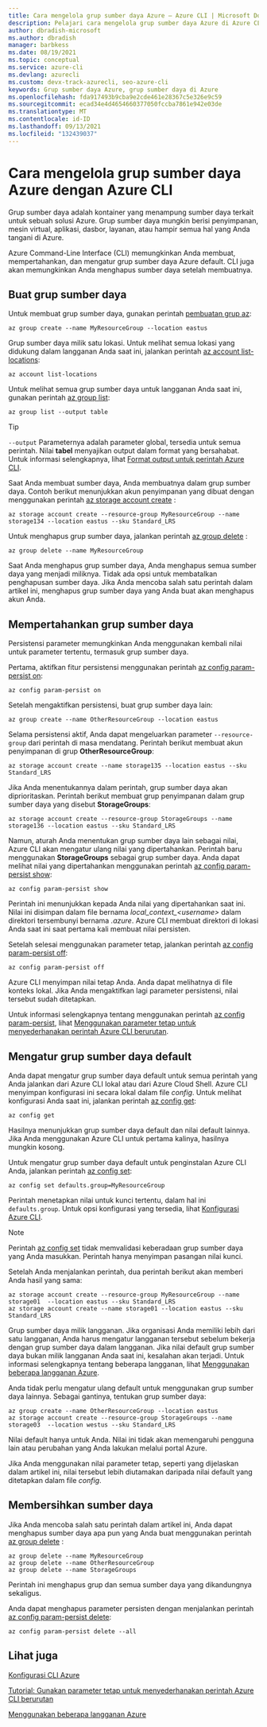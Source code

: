 ```yaml
---
title: Cara mengelola grup sumber daya Azure – Azure CLI | Microsoft Docs
description: Pelajari cara mengelola grup sumber daya Azure di Azure CLI, alat lintas platform untuk menyambung ke Azure dan menjalankan perintah administratif pada sumber daya Azure.
author: dbradish-microsoft
ms.author: dbradish
manager: barbkess
ms.date: 08/19/2021
ms.topic: conceptual
ms.service: azure-cli
ms.devlang: azurecli
ms.custom: devx-track-azurecli, seo-azure-cli
keywords: Grup sumber daya Azure, grup sumber daya di Azure
ms.openlocfilehash: fda917493b9cba9e2cde461e28367c5e326e9c59
ms.sourcegitcommit: ecad34e4d4654660377050fccba7861e942e03de
ms.translationtype: MT
ms.contentlocale: id-ID
ms.lasthandoff: 09/13/2021
ms.locfileid: "132439037"
---
```

# <a name="how-to-manage-azure-resource-groups-with-the-azure-cli"></a>Cara mengelola grup sumber daya Azure dengan Azure CLI

Grup sumber daya adalah kontainer yang menampung sumber daya terkait untuk sebuah solusi Azure. Grup sumber daya mungkin berisi penyimpanan, mesin virtual, aplikasi, dasbor, layanan, atau hampir semua hal yang Anda tangani di Azure.

Azure Command-Line Interface (CLI) memungkinkan Anda membuat, mempertahankan, dan mengatur grup sumber daya Azure default. CLI juga akan memungkinkan Anda menghapus sumber daya setelah membuatnya. 

## <a name="create-a-resource-group"></a>Buat grup sumber daya

Untuk membuat grup sumber daya, gunakan perintah [pembuatan grup az](/cli/azure/group#az_group_create):

```azurecli
az group create --name MyResourceGroup --location eastus
```

Grup sumber daya milik satu lokasi. Untuk melihat semua lokasi yang didukung dalam langganan Anda saat ini, jalankan perintah [az account list-locations](/cli/azure/account#az_account_list_locations):

```azurecli
az account list-locations
```

Untuk melihat semua grup sumber daya untuk langganan Anda saat ini, gunakan perintah [az group list](/cli/azure/group#az_group_list):

```azurecli
az group list --output table
```

> [!TIP]
> `--output` Parameternya adalah parameter global, tersedia untuk semua perintah. Nilai **tabel** menyajikan output dalam format yang bersahabat. Untuk informasi selengkapnya, lihat [Format output untuk perintah Azure CLI](/cli/azure/format-output-azure-cli).

Saat Anda membuat sumber daya, Anda membuatnya dalam grup sumber daya. Contoh berikut menunjukkan akun penyimpanan yang dibuat dengan menggunakan perintah [az storage account create](/cli/azure/storage/account#az_storage_account_create) :

```azurecli
az storage account create --resource-group MyResourceGroup --name storage134 --location eastus --sku Standard_LRS
```

Untuk menghapus grup sumber daya, jalankan perintah [az group delete](/cli/azure/group#az_group_delete) :

```azurecli
az group delete --name MyResourceGroup
```

Saat Anda menghapus grup sumber daya, Anda menghapus semua sumber daya yang menjadi miliknya. Tidak ada opsi untuk membatalkan penghapusan sumber daya. Jika Anda mencoba salah satu perintah dalam artikel ini, menghapus grup sumber daya yang Anda buat akan menghapus akun Anda.

## <a name="persist-a-resource-group"></a>Mempertahankan grup sumber daya

Persistensi parameter memungkinkan Anda menggunakan kembali nilai untuk parameter tertentu, termasuk grup sumber daya.

Pertama, aktifkan fitur persistensi menggunakan perintah [az config param-persist on](/cli/azure/config/param-persist#az_config_param_persist_on):

```azurecli
az config param-persist on
```

Setelah mengaktifkan persistensi, buat grup sumber daya lain:

 ```azurecli
az group create --name OtherResourceGroup --location eastus
```

Selama persistensi aktif, Anda dapat mengeluarkan parameter `--resource-group` dari perintah di masa mendatang. Perintah berikut membuat akun penyimpanan di grup **OtherResourceGroup**:

```azurecli
az storage account create --name storage135 --location eastus --sku Standard_LRS
```

Jika Anda menentukannya dalam perintah, grup sumber daya akan diprioritaskan. Perintah berikut membuat grup penyimpanan dalam grup sumber daya yang disebut **StorageGroups**:

```azurecli
az storage account create --resource-group StorageGroups --name storage136 --location eastus --sku Standard_LRS
```

Namun, aturah Anda menentukan grup sumber daya lain sebagai nilai, Azure CLI akan mengatur ulang nilai yang dipertahankan. Perintah baru menggunakan **StorageGroups** sebagai grup sumber daya. Anda dapat melihat nilai yang dipertahankan menggunakan perintah [az config param-persist show](/cli/azure/config/param-persist#az_config_param_persist_show):

```azurecli
az config param-persist show
```

Perintah ini menunjukkan kepada Anda nilai yang dipertahankan saat ini. Nilai ini disimpan dalam file bernama *local_context_\<username>* dalam direktori tersembunyi bernama *.azure*. Azure CLI membuat direktori di lokasi Anda saat ini saat pertama kali membuat nilai persisten.

Setelah selesai menggunakan parameter tetap, jalankan perintah [az config param-persist off](/cli/azure/config/param-persist#az_config_param_persist_off):

```azurecli
az config param-persist off
```

Azure CLI menyimpan nilai tetap Anda. Anda dapat melihatnya di file konteks lokal. Jika Anda mengaktifkan lagi parameter persistensi, nilai tersebut sudah ditetapkan.

Untuk informasi selengkapnya tentang menggunakan perintah [az config param-persist](/cli/azure/config/param-persist), lihat [Menggunakan parameter tetap untuk menyederhanakan perintah Azure CLI berurutan](/cli/azure/param-persist-tutorial).

## <a name="set-a-default-resource-group"></a>Mengatur grup sumber daya default

Anda dapat mengatur grup sumber daya default untuk semua perintah yang Anda jalankan dari Azure CLI lokal atau dari Azure Cloud Shell. Azure CLI menyimpan konfigurasi ini secara lokal dalam file *config*. Untuk melihat konfigurasi Anda saat ini, jalankan perintah [az config get](/cli/azure/config#az_config_get):

```azurecli
az config get
```

Hasilnya menunjukkan grup sumber daya default dan nilai default lainnya. Jika Anda menggunakan Azure CLI untuk pertama kalinya, hasilnya mungkin kosong.

Untuk mengatur grup sumber daya default untuk penginstalan Azure CLI Anda, jalankan perintah [az config set](/cli/azure/config#az_config_set):

```azurecli
az config set defaults.group=MyResourceGroup
```

Perintah menetapkan nilai untuk kunci tertentu, dalam hal ini `defaults.group`. Untuk opsi konfigurasi yang tersedia, lihat [Konfigurasi Azure CLI](/cli/azure/azure-cli-configuration).

> [!NOTE]
> Perintah [az config set](/cli/azure/config#az_config_set) tidak memvalidasi keberadaan grup sumber daya yang Anda masukkan. Perintah hanya menyimpan pasangan nilai kunci.

Setelah Anda menjalankan perintah, dua perintah berikut akan memberi Anda hasil yang sama:

```azurecli
az storage account create --resource-group MyResourceGroup --name storage01  --location eastus --sku Standard_LRS
az storage account create --name storage01 --location eastus --sku Standard_LRS
```

Grup sumber daya milik langganan. Jika organisasi Anda memiliki lebih dari satu langganan, Anda harus mengatur langganan tersebut sebelum bekerja dengan grup sumber daya dalam langganan. Jika nilai default grup sumber daya bukan milik langganan Anda saat ini, kesalahan akan terjadi. Untuk informasi selengkapnya tentang beberapa langganan, lihat [Menggunakan beberapa langganan Azure](manage-azure-subscriptions-azure-cli.md).

Anda tidak perlu mengatur ulang default untuk menggunakan grup sumber daya lainnya. Sebagai gantinya, tentukan grup sumber daya:

```azurecli
az group create --name OtherResourceGroup --location eastus
az storage account create --resource-group StorageGroups --name storage03  --location westus --sku Standard_LRS
```

Nilai default hanya untuk Anda. Nilai ini tidak akan memengaruhi pengguna lain atau perubahan yang Anda lakukan melalui portal Azure.

Jika Anda menggunakan nilai parameter tetap, seperti yang dijelaskan dalam artikel ini, nilai tersebut lebih diutamakan daripada nilai default yang ditetapkan dalam file *config*.

## <a name="clean-up-resources"></a>Membersihkan sumber daya

Jika Anda mencoba salah satu perintah dalam artikel ini, Anda dapat menghapus sumber daya apa pun yang Anda buat menggunakan perintah [az group delete](/cli/azure/group#az_group_delete) :

```azurecli
az group delete --name MyResourceGroup
az group delete --name OtherResourceGroup
az group delete --name StorageGroups
```

Perintah ini menghapus grup dan semua sumber daya yang dikandungnya sekaligus.

Anda dapat menghapus parameter persisten dengan menjalankan perintah [az config param-persist delete](/cli/azure/config/param-persist#az_config_param_persist_delete):

```azurecli
az config param-persist delete --all
```

## <a name="see-also"></a>Lihat juga

[Konfigurasi CLI Azure](/cli/azure/azure-cli-configuration)

[Tutorial: Gunakan parameter tetap untuk menyederhanakan perintah Azure CLI berurutan](/cli/azure/param-persist-tutorial)

[Menggunakan beberapa langganan Azure](manage-azure-subscriptions-azure-cli.md)
